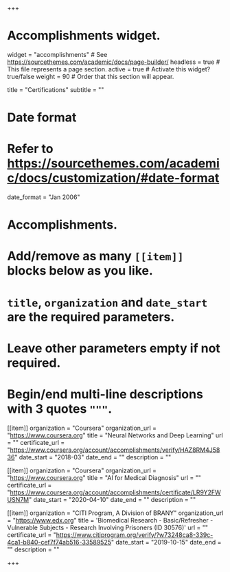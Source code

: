 +++
# Accomplishments widget.
widget = "accomplishments"  # See https://sourcethemes.com/academic/docs/page-builder/
headless = true  # This file represents a page section.
active = true  # Activate this widget? true/false
weight = 90  # Order that this section will appear.

title = "Certifications"
subtitle = ""

# Date format
#   Refer to https://sourcethemes.com/academic/docs/customization/#date-format
date_format = "Jan 2006"

# Accomplishments.
#   Add/remove as many `[[item]]` blocks below as you like.
#   `title`, `organization` and `date_start` are the required parameters.
#   Leave other parameters empty if not required.
#   Begin/end multi-line descriptions with 3 quotes `"""`.

[[item]]
  organization = "Coursera"
  organization_url = "https://www.coursera.org"
  title = "Neural Networks and Deep Learning"
  url = ""
  certificate_url = "https://www.coursera.org/account/accomplishments/verify/HAZ8RM4J5836"
  date_start = "2018-03"
  date_end = ""
  description = ""

[[item]]
  organization = "Coursera"
  organization_url = "https://www.coursera.org"
  title = "AI for Medical Diagnosis"
  url = ""
  certificate_url = "https://www.coursera.org/account/accomplishments/certificate/LR9Y2FWUSN7M"
  date_start = "2020-04-10"
  date_end = ""
  description = ""

[[item]]
  organization = "CITI Program, A Division of BRANY"
  organization_url = "https://www.edx.org"
  title = 'Biomedical Research - Basic/Refresher - Vulnerable Subjects - Research Involving Prisoners (ID 30576)'
  url = ""
  certificate_url = "https://www.citiprogram.org/verify/?w73248ca8-339c-4ca1-b840-cef7f74ab516-33589525"
  date_start = "2019-10-15"
  date_end = ""
  description = ""

+++
